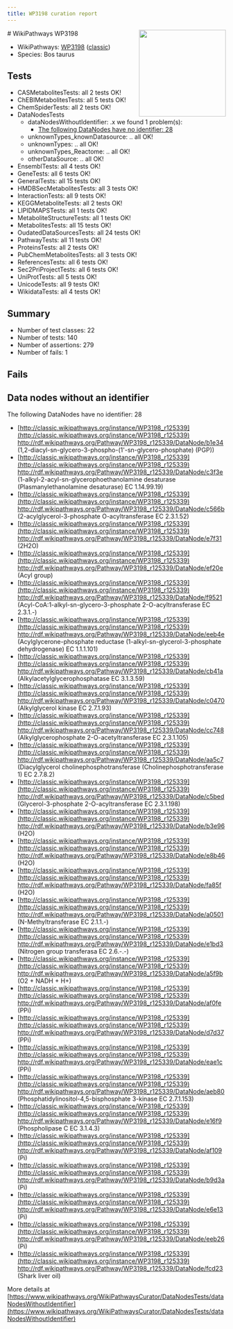 ```yaml
---
title: WP3198 curation report
---
```


<img style="float: right; width: 200px" src="https://upload.wikimedia.org/wikipedia/commons/thumb/8/83/Wplogo_with_text_500.png/640px-Wplogo_with_text_500.png" />
# WikiPathways WP3198

* WikiPathways: [WP3198](https://wikipathways.org/pathways/WP3198) ([classic](https://classic.wikipathways.org/instance/WP3198))
* Species: Bos taurus
## Tests
* CASMetabolitesTests: all 2 tests OK!
* ChEBIMetabolitesTests: all 5 tests OK!
* ChemSpiderTests: all 2 tests OK!
* DataNodesTests
    * dataNodesWithoutIdentifier: .x we found 1 problem(s):
        * [The following DataNodes have no identifier: 28](#8792c4b7)
    * unknownTypes_knownDatasource: .. all OK!
    * unknownTypes: .. all OK!
    * unknownTypes_Reactome: .. all OK!
    * otherDataSource: .. all OK!
* EnsemblTests: all 4 tests OK!
* GeneTests: all 6 tests OK!
* GeneralTests: all 15 tests OK!
* HMDBSecMetabolitesTests: all 3 tests OK!
* InteractionTests: all 9 tests OK!
* KEGGMetaboliteTests: all 2 tests OK!
* LIPIDMAPSTests: all 1 tests OK!
* MetaboliteStructureTests: all 1 tests OK!
* MetabolitesTests: all 15 tests OK!
* OudatedDataSourcesTests: all 24 tests OK!
* PathwayTests: all 11 tests OK!
* ProteinsTests: all 2 tests OK!
* PubChemMetabolitesTests: all 3 tests OK!
* ReferencesTests: all 6 tests OK!
* Sec2PriProjectTests: all 6 tests OK!
* UniProtTests: all 5 tests OK!
* UnicodeTests: all 9 tests OK!
* WikidataTests: all 4 tests OK!


## Summary

* Number of test classes: 22
* Number of tests: 140
* Number of assertions: 279
* Number of fails: 1

## Fails

<a name="8792c4b7" />

## Data nodes without an identifier

The following DataNodes have no identifier: 28

* [http://classic.wikipathways.org/instance/WP3198_r125339](http://classic.wikipathways.org/instance/WP3198_r125339) http://rdf.wikipathways.org/Pathway/WP3198_r125339/DataNode/b1e34 (1,2-diacyl-sn-glycero-3-phospho-(1'-sn-glycero-phosphate)
(PGP))
* [http://classic.wikipathways.org/instance/WP3198_r125339](http://classic.wikipathways.org/instance/WP3198_r125339) http://rdf.wikipathways.org/Pathway/WP3198_r125339/DataNode/c3f3e (1-alkyl-2-acyl-sn-glycerophoethanolamine desaturase
(Plasmanylethanolamine desaturase)
EC 1.14.99.19)
* [http://classic.wikipathways.org/instance/WP3198_r125339](http://classic.wikipathways.org/instance/WP3198_r125339) http://rdf.wikipathways.org/Pathway/WP3198_r125339/DataNode/c566b (2-acylglycerol-3-phosphate O-acyltransferase
EC 2.3.1.52)
* [http://classic.wikipathways.org/instance/WP3198_r125339](http://classic.wikipathways.org/instance/WP3198_r125339) http://rdf.wikipathways.org/Pathway/WP3198_r125339/DataNode/e7f31 (2H2O)
* [http://classic.wikipathways.org/instance/WP3198_r125339](http://classic.wikipathways.org/instance/WP3198_r125339) http://rdf.wikipathways.org/Pathway/WP3198_r125339/DataNode/ef20e (Acyl group)
* [http://classic.wikipathways.org/instance/WP3198_r125339](http://classic.wikipathways.org/instance/WP3198_r125339) http://rdf.wikipathways.org/Pathway/WP3198_r125339/DataNode/f9521 (Acyl-CoA:1-alkyl-sn-glycero-3-phosphate 2-O-acyltransferase
EC 2.3.1.-)
* [http://classic.wikipathways.org/instance/WP3198_r125339](http://classic.wikipathways.org/instance/WP3198_r125339) http://rdf.wikipathways.org/Pathway/WP3198_r125339/DataNode/eeb4e (Acylglycerone-phosphate reductase
(1-alkyl-sn-glycerol-3-phosphate dehydrogenase)
EC 1.1.1.101)
* [http://classic.wikipathways.org/instance/WP3198_r125339](http://classic.wikipathways.org/instance/WP3198_r125339) http://rdf.wikipathways.org/Pathway/WP3198_r125339/DataNode/cb41a (Alkylacetylglycerophosphatase
EC 3.1.3.59)
* [http://classic.wikipathways.org/instance/WP3198_r125339](http://classic.wikipathways.org/instance/WP3198_r125339) http://rdf.wikipathways.org/Pathway/WP3198_r125339/DataNode/c0470 (Alkylglycerol kinase
EC 2.7.1.93)
* [http://classic.wikipathways.org/instance/WP3198_r125339](http://classic.wikipathways.org/instance/WP3198_r125339) http://rdf.wikipathways.org/Pathway/WP3198_r125339/DataNode/cc748 (Alkylglycerophosphate 2-O-acetyltransferase
EC 2.3.1.105)
* [http://classic.wikipathways.org/instance/WP3198_r125339](http://classic.wikipathways.org/instance/WP3198_r125339) http://rdf.wikipathways.org/Pathway/WP3198_r125339/DataNode/aa5c7 (Diacylglycerol cholinephosphotransferase
(Cholinephosphotransferase 1)
EC 2.7.8.2)
* [http://classic.wikipathways.org/instance/WP3198_r125339](http://classic.wikipathways.org/instance/WP3198_r125339) http://rdf.wikipathways.org/Pathway/WP3198_r125339/DataNode/c5bed (Glycerol-3-phosphate 2-O-acyltransferase
EC 2.3.1.198)
* [http://classic.wikipathways.org/instance/WP3198_r125339](http://classic.wikipathways.org/instance/WP3198_r125339) http://rdf.wikipathways.org/Pathway/WP3198_r125339/DataNode/b3e96 (H2O)
* [http://classic.wikipathways.org/instance/WP3198_r125339](http://classic.wikipathways.org/instance/WP3198_r125339) http://rdf.wikipathways.org/Pathway/WP3198_r125339/DataNode/e8b46 (H2O)
* [http://classic.wikipathways.org/instance/WP3198_r125339](http://classic.wikipathways.org/instance/WP3198_r125339) http://rdf.wikipathways.org/Pathway/WP3198_r125339/DataNode/fa85f (H2O)
* [http://classic.wikipathways.org/instance/WP3198_r125339](http://classic.wikipathways.org/instance/WP3198_r125339) http://rdf.wikipathways.org/Pathway/WP3198_r125339/DataNode/a0501 (N-Methyltransferase
EC 2.1.1.-)
* [http://classic.wikipathways.org/instance/WP3198_r125339](http://classic.wikipathways.org/instance/WP3198_r125339) http://rdf.wikipathways.org/Pathway/WP3198_r125339/DataNode/e1bd3 (Nitrogen group transferasa
EC 2.6.-.-)
* [http://classic.wikipathways.org/instance/WP3198_r125339](http://classic.wikipathways.org/instance/WP3198_r125339) http://rdf.wikipathways.org/Pathway/WP3198_r125339/DataNode/a5f9b (O2 + NADH + H+)
* [http://classic.wikipathways.org/instance/WP3198_r125339](http://classic.wikipathways.org/instance/WP3198_r125339) http://rdf.wikipathways.org/Pathway/WP3198_r125339/DataNode/af0fe (PPi)
* [http://classic.wikipathways.org/instance/WP3198_r125339](http://classic.wikipathways.org/instance/WP3198_r125339) http://rdf.wikipathways.org/Pathway/WP3198_r125339/DataNode/d7d37 (PPi)
* [http://classic.wikipathways.org/instance/WP3198_r125339](http://classic.wikipathways.org/instance/WP3198_r125339) http://rdf.wikipathways.org/Pathway/WP3198_r125339/DataNode/eae1c (PPi)
* [http://classic.wikipathways.org/instance/WP3198_r125339](http://classic.wikipathways.org/instance/WP3198_r125339) http://rdf.wikipathways.org/Pathway/WP3198_r125339/DataNode/aeb80 (Phosphatidylinositol-4,5-bisphosphate 3-kinase
EC 2.7.1.153)
* [http://classic.wikipathways.org/instance/WP3198_r125339](http://classic.wikipathways.org/instance/WP3198_r125339) http://rdf.wikipathways.org/Pathway/WP3198_r125339/DataNode/e16f9 (Phospholipase C
EC 3.1.4.3)
* [http://classic.wikipathways.org/instance/WP3198_r125339](http://classic.wikipathways.org/instance/WP3198_r125339) http://rdf.wikipathways.org/Pathway/WP3198_r125339/DataNode/af109 (Pi)
* [http://classic.wikipathways.org/instance/WP3198_r125339](http://classic.wikipathways.org/instance/WP3198_r125339) http://rdf.wikipathways.org/Pathway/WP3198_r125339/DataNode/b9d3a (Pi)
* [http://classic.wikipathways.org/instance/WP3198_r125339](http://classic.wikipathways.org/instance/WP3198_r125339) http://rdf.wikipathways.org/Pathway/WP3198_r125339/DataNode/e6e13 (Pi)
* [http://classic.wikipathways.org/instance/WP3198_r125339](http://classic.wikipathways.org/instance/WP3198_r125339) http://rdf.wikipathways.org/Pathway/WP3198_r125339/DataNode/eeb26 (Pi)
* [http://classic.wikipathways.org/instance/WP3198_r125339](http://classic.wikipathways.org/instance/WP3198_r125339) http://rdf.wikipathways.org/Pathway/WP3198_r125339/DataNode/fcd23 (Shark liver oil)


More details at [https://www.wikipathways.org/WikiPathwaysCurator/DataNodesTests/dataNodesWithoutIdentifier](https://www.wikipathways.org/WikiPathwaysCurator/DataNodesTests/dataNodesWithoutIdentifier)


